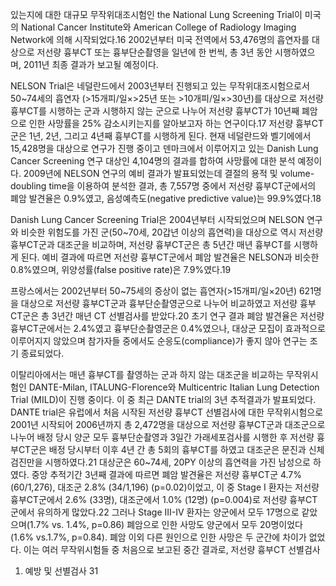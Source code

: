 있는지에 대한 대규모 무작위대조시험인 the National Lung Screening Trial이 미국의 National Cancer Institute와 American College of Radiology Imaging Network에 의해 시작되었다.16 2002년부터 미국 전역에서 53,476명의 흡연자를 대상으로 저선량 흉부CT 또는 흉부단순촬영을 일년에 한 번씩, 총 3년 동안 시행하였으며, 2011년 최종 결과가 보고될 예정이다.

NELSON Trial은 네덜란드에서 2003년부터 진행되고 있는 무작위대조시험으로서 50~74세의 흡연자 (>15개피/일×>25년 또는 >10개피/일×>30년)를 대상으로 저선량 흉부CT를 시행하는 군과 시행하지 않는 군으로 나누어 저선량 흉부CT가 10년째 폐암으로 인한 사망률을 25% 감소시키는지를 알아보고자 하는 연구이다.17 저선량 흉부CT군은 1년, 2년, 그리고 4년째 흉부CT를 시행하게 된다. 현재 네덜란드와 벨기에에서 15,428명을 대상으로 연구가 진행 중이고 덴마크에서 이루어지고 있는 Danish Lung Cancer Screening 연구 대상인 4,104명의 결과를 합하여 사망률에 대한 분석 예정이다. 2009년에 NELSON 연구의 예비 결과가 발표되었는데 결절의 용적 및 volume-doubling time을 이용하여 분석한 결과, 총 7,557명 중에서 저선량 흉부CT군에서의 폐암 발견율은 0.9%였고, 음성예측도(negative predictive value)는 99.9%였다.18

Danish Lung Cancer Screening Trial은 2004년부터 시작되었으며 NELSON 연구와 비슷한 위험도를 가진 군(50~70세, 20갑년 이상의 흡연력)을 대상으로 역시 저선량 흉부CT군과 대조군을 비교하며, 저선량 흉부CT군은 총 5년간 매년 흉부CT를 시행하게 된다. 예비 결과에 따르면 저선량 흉부CT군에서 폐암 발견율은 NELSON과 비슷한 0.8%였으며, 위양성률(false positive rate)은 7.9%였다.19

프랑스에서는 2002년부터 50~75세의 증상이 없는 흡연자(>15개피/일×20년) 621명을 대상으로 저선량 흉부CT군과 흉부단순촬영군으로 나누어 비교하였고 저선량 흉부CT군은 총 3년간 매년 CT 선별검사를 받았다.20 초기 연구 결과 폐암 발견율은 저선량 흉부CT군에서는 2.4%였고 흉부단순촬영군은 0.4%였으나, 대상군 모집이 효과적으로 이루어지지 않았으며 참가자들 중에서도 순응도(compliance)가 좋지 않아 연구는 조기 종료되었다.

이탈리아에서는 매년 흉부CT를 촬영하는 군과 하지 않는 대조군을 비교하는 무작위시험인 DANTE-Milan, ITALUNG-Florence와 Multicentric Italian Lung Detection Trial (MILD)이 진행 중이다. 이 중 최근 DANTE trial의 3년 추적결과가 발표되었다. DANTE trial은 유럽에서 처음 시작된 저선량 흉부CT 선별검사에 대한 무작위시험으로 2001년 시작되어 2006년까지 총 2,472명을 대상으로 저선량 흉부CT군과 대조군으로 나누어 배정 당시 양군 모두 흉부단순촬영과 3일간 가래세포검사를 시행한 후 저선량 흉부CT군은 배정 당시부터 이후 4년 간 총 5회의 흉부CT를 하였고 대조군은 문진과 신체검진만을 시행하였다.21 대상군은 60~74세, 20PY 이상의 흡연력을 가진 남성으로 하였다. 중앙 추적기간 3년째 결과에 따르면 폐암 발견율은 저선량 흉부CT군 4.7% (60/1,276), 대조군 2.8% (34/1,196) (p=0.02)이었고, 이 중 Stage I 환자는 저선량 흉부CT군에서 2.6% (33명), 대조군에서 1.0% (12명) (p=0.004)로 저선량 흉부CT군에서 유의하게 많았다.22 그러나 Stage III-IV 환자는 양군에서 모두 17명으로 같았으며(1.7% vs. 1.4%, p=0.86) 폐암으로 인한 사망도 양군에서 모두 20명이었다(1.6% vs.1.7%, p=0.84). 폐암 이외 다른 원인으로 인한 사망은 두 군간에 차이가 없었다. 이는 여러 무작위시험들 중 처음으로 보고된 중간 결과로, 저선량 흉부CT 선별검사

1. 예방 및 선별검사
<PAGE>31